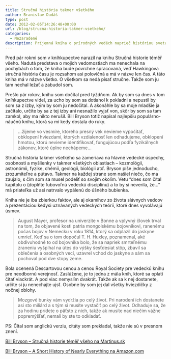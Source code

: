 ```yaml
---
title: Stručná história takmer všetkého
author: Branislav Dudáš
type: post
date: 2012-02-05T14:26:48+00:00
url: /blog/strucna-historia-takmer-vsetkeho/
categories:
  - Nezaradené
description: Príjemná kniha o prírodných vedách naprieč históriou sveta i ľudstva. Zaujímavé čítanie o kozmológii, astronómi, fyzike, biológii či chémii.
---
```

Pred pár rokmi som v kníhkupectve narazil na knihu Stručná historie téměř všeho. Nadutá predstava o mojich vedomostiach ma nenechala na pochybách o tom, že kniha bude povrchne spracovaná, veď Hawkingova stručná história času je rozsahom asi polovičná a má v názve len čas. A táto kniha má v názve všetko. O všetkom sa nedá písať stručne. Takže som ju tam nechal ležať a zabudol som.

Prešlo pár rokov, knihu som dočítal pred týždňom. Ak by som sa dnes v tom kníhkupectve videl, za ucho by som sa dotiahol k pokladni a nepustil by som sa z izby, kým by som ju nedočítal. A akonáhle by sa moje mladšie ja začítalo, určite by sa z tej izby ani nesnažilo vyjsť von, skôr by som sa tam zamkol, aby ma nikto nerušil. Bill Bryson totiž napísal najlepšiu populárno-náučnú knihu, ktorá sa mi kedy dostala do ruky.

> &#8230;žijeme vo vesmíre, ktorého presný vek nevieme vypočítať, obklopení hviezdami, ktorých vzdialenosť len odhadujeme, obklopení hmotou, ktorú nevieme identifikovať, fungujúcou podľa fyzikálnych zákonov, ktoré úplne nechápeme&#8230;

Stručná história takmer všetkého sa zameriava na hlavné vedecké úspechy, osobnosti a myšlienky v takmer všetkých oblastiach &#8211; kozmológii, astronómii, fyzike, chémii, geológii, biológii atď. Bryson píše jednoducho, zrozumiteľne a pútavo. Takmer na každej strane som našiel niečo, čo ma zaujalo, s čím som sa musel podeliť so svojim okolím. Vetu “dnes som čítal kapitolu o (doplňte ľubovoľnú vedeckú disciplínu) a to by si neverila, že&#8230;” má priateľka už asi natrvalo vypálenú do úšného bubienka.

Kniha nie je iba zbierkou faktov, ale aj okamihov zo života slávnych vedcov a prezentáciou kedysi uznávaných vedeckých teórií, ktoré dnes vyvolávajú úsmev.

> August Mayer, profesor na univerzite v Bonne a vplyvný človek trval na tom, že objavené kosti patria mongolskému bojovníkovi, ranenému počas bojov v Nemecku v roku 1814, ktorý sa odplazil do jaskyne umrieť. Keď sa o tom dopočul T. H. Huxley, poznamenal, aké obdivuhodné to od bojovníka bolo, že sa napriek smrteľnému zraneniu vyšplhal na útes do výšky šesťdesiat stôp, zbavil sa oblečenia a osobných vecí, uzavrel vchod do jaskyne a sám sa pochoval pod dve stopy zeme.

Bola ocenená Descartovou cenou a cenou Royal Society pre vedeckú knihu pre neodbornú verejnosť. Zaslúžene, je to jedna z mála kníh, ktoré sa oplatí čítať viackrát. A pod viac nemyslím dvakrát. Takže ak sa k nej dostanete, určite si ju nenechajte ujsť. Osobne by som jej dal všetky hviezdičky z nočnej oblohy.

> Mozgové bunky vám vydržia po celý život. Pri narodení ich dostanete asi sto miliárd a s tým si musíte vystačiť po celý život. Odhaduje sa, že za hodinu prídete o päťsto z nich, takže ak musíte nad niečim vážne popremýšľať, nemali by ste to odkladať.

PS: Čítal som anglickú verziu, citáty som prekladal, takže nie sú v presnom znení.

<a title="Stručná historie téměř všeho" href="http://www.martinus.sk/?uItem=23926&z=branod" target="_blank">Bill Bryson &#8211; Stručná historie téměř všeho na Martinus.sk</a>

<a title="A Short History of Nearly Everything" href="http://www.amazon.com/gp/product/0767908171/ref=as_li_ss_tl?ie=UTF8&tag=branislavduda-20&linkCode=as2&camp=1789&creative=390957&creativeASIN=0767908171" target="_blank">Bill Bryson &#8211; A Short History of Nearly Everything na Amazon.com</a>
